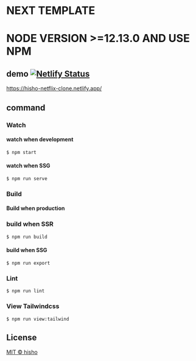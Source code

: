 # NEXT TEMPLATE
# NODE VERSION >=12.13.0 AND USE NPM

## demo [![Netlify Status](https://api.netlify.com/api/v1/badges/35f52b6d-7895-4b8f-8424-933d98368ef3/deploy-status)](https://app.netlify.com/sites/hisho-netflix-clone/deploys)
https://hisho-netflix-clone.netlify.app/

## command

### Watch

#### watch when development

```shell script
$ npm start
```

#### watch when SSG

```shell script
$ npm run serve
```

### Build

#### Build when production

### build when SSR

```shell script
$ npm run build
```

#### build when SSG

```shell script
$ npm run export
```

### Lint

```shell
$ npm run lint
```

### View Tailwindcss

```shell script
$ npm run view:tailwind
```

## License

[MIT © hisho](./LICENSE)

